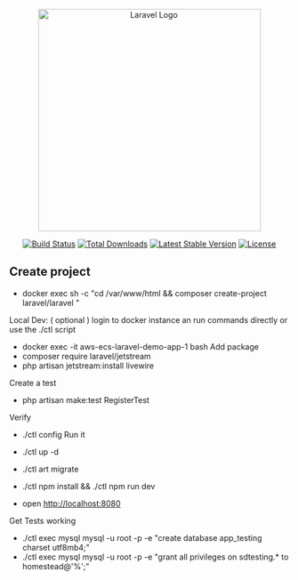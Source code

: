 <p align="center"><a href="https://laravel.com" target="_blank"><img src="https://raw.githubusercontent.com/laravel/art/master/logo-lockup/5%20SVG/2%20CMYK/1%20Full%20Color/laravel-logolockup-cmyk-red.svg" width="400" alt="Laravel Logo"></a></p>

<p align="center">
<a href="https://github.com/laravel/framework/actions"><img src="https://github.com/laravel/framework/workflows/tests/badge.svg" alt="Build Status"></a>
<a href="https://packagist.org/packages/laravel/framework"><img src="https://img.shields.io/packagist/dt/laravel/framework" alt="Total Downloads"></a>
<a href="https://packagist.org/packages/laravel/framework"><img src="https://img.shields.io/packagist/v/laravel/framework" alt="Latest Stable Version"></a>
<a href="https://packagist.org/packages/laravel/framework"><img src="https://img.shields.io/packagist/l/laravel/framework" alt="License"></a>
</p>

## Create project

* docker exec <container-name> sh -c "cd /var/www/html && composer create-project laravel/laravel <folder>"

Local Dev: ( optional ) login to docker instance an run commands directly or use the ./ctl script

* docker exec -it aws-ecs-laravel-demo-app-1 bash
Add package
* composer require laravel/jetstream
* php artisan jetstream:install livewire

Create a test
* php artisan make:test RegisterTest

Verify
* ./ctl config
Run it

* ./ctl up -d
* ./ctl art migrate
* ./ctl npm install && ./ctl npm run dev
* open <http://localhost:8080>

Get Tests working

* ./ctl exec mysql mysql -u root -p -e "create database app_testing charset utf8mb4;"
* ./ctl exec mysql mysql -u root -p -e "grant all privileges on sdtesting.* to homestead@'%';"
